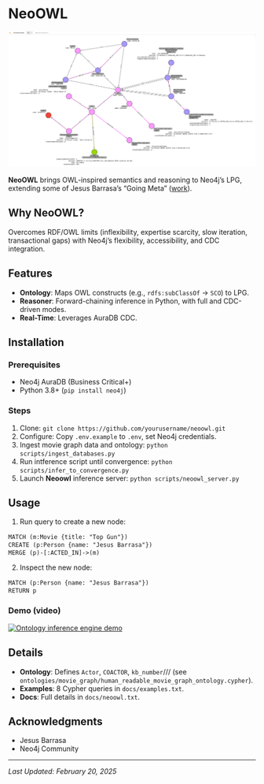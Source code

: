 # NeoOWL

![Movie Graph](media/arrows_app_movie_graph_ontology.png)

**NeoOWL** brings OWL-inspired semantics and reasoning to Neo4j’s LPG, extending some of Jesus Barrasa’s “Going Meta” ([work](https://github.com/jbarrasa/goingmeta/tree/main/session04)).

## Why NeoOWL?

Overcomes RDF/OWL limits (inflexibility, expertise scarcity, slow iteration, transactional gaps) with Neo4j’s flexibility, accessibility, and CDC integration.

## Features

- **Ontology**: Maps OWL constructs (e.g., `rdfs:subClassOf` -> `SCO`) to LPG.
- **Reasoner**: Forward-chaining inference in Python, with full and CDC-driven modes.
- **Real-Time**: Leverages AuraDB CDC.

## Installation

### Prerequisites
- Neo4j AuraDB (Business Critical+)
- Python 3.8+ (`pip install neo4j`)

### Steps
1. Clone: `git clone https://github.com/yourusername/neoowl.git`
2. Configure: Copy `.env.example` to `.env`, set Neo4j credentials.
3. Ingest movie graph data and ontology: `python scripts/ingest_databases.py`
4. Run intference script until convergence: `python scripts/infer_to_convergence.py`
5. Launch **Neoowl** inference server: `python scripts/neoowl_server.py`

## Usage

1. Run query to create a new node:
```cypher
MATCH (m:Movie {title: "Top Gun"})
CREATE (p:Person {name: "Jesus Barrasa"})
MERGE (p)-[:ACTED_IN]->(m)
```
2. Inspect the new node:
```cypher
MATCH (p:Person {name: "Jesus Barrasa"})
RETURN p
```

### Demo (video)

[![Ontology inference engine demo](https://img.youtube.com/vi/wnMCs-knI0Y/0.jpg)](https://www.youtube.com/watch?v=wnMCs-knI0Y)

## Details

- **Ontology**: Defines `Actor`, `COACTOR`, `kb_number`/// (see `ontologies/movie_graph/human_readable_movie_graph_ontology.cypher`).
- **Examples**: 8 Cypher queries in `docs/examples.txt`.
- **Docs**: Full details in `docs/neoowl.txt`.

## Acknowledgments

- Jesus Barrasa
- Neo4j Community

---
*Last Updated: February 20, 2025*